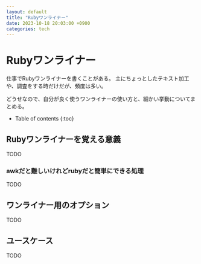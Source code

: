 ```yaml
---
layout: default
title: "Rubyワンライナー"
date: 2023-10-18 20:03:00 +0900
categories: tech
---
```


# Rubyワンライナー

仕事でRubyワンライナーを書くことがある。
主にちょっとしたテキスト加工や、調査をする時だけだが、頻度は多い。

どうせなので、自分が良く使うワンライナーの使い方と、細かい挙動についてまとめる。

* Table of contents
{:toc}

## Rubyワンライナーを覚える意義

TODO

### awkだと難しいけれどrubyだと簡単にできる処理

TODO

## ワンライナー用のオプション

TODO

## ユースケース

TODO
